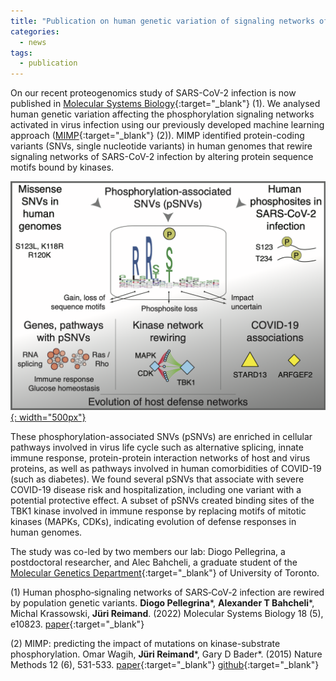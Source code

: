 ```yaml
---
title: "Publication on human genetic variation of signaling networks of SARS-CoV-2 infection"
categories:
  - news
tags:
  - publication
---
```


On our recent proteogenomics study of SARS-CoV-2 infection is now published in [Molecular Systems Biology][MSB_link]{:target="_blank"} (1). We analysed human genetic variation affecting the phosphorylation signaling networks activated in virus infection using our previously developed machine learning approach ([MIMP][MIMP_code]{:target="_blank"}
(2)). MIMP identified protein-coding variants (SNVs, single nucleotide variants) in human genomes that rewire signaling networks of SARS-CoV-2 infection by altering protein sequence motifs bound by kinases. 

[![news_CPTM](/assets/images/research/CPTM_graphical_abstract.png){: width="500px"}](/assets/images/research/CPTM_graphical_abstract.png)

These phosphorylation-associated SNVs (pSNVs) are enriched in cellular pathways involved in virus life cycle such as alternative splicing, innate immune response, protein-protein interaction networks of host and virus proteins, as well as pathways involved in human comorbidities of COVID-19 (such as diabetes). We found several pSNVs that associate with severe COVID-19 disease risk and hospitalization, including one variant with a potential protective effect. A subset of pSNVs created binding sites of the TBK1 kinase involved in immune response by replacing motifs of mitotic kinases (MAPKs, CDKs), indicating evolution of defense responses in human genomes. 

The study was co-led by two members our lab: Diogo Pellegrina, a postdoctoral researcher, and Alec Bahcheli, a graduate student of the [Molecular Genetics Department][MoGen]{:target="_blank"} of University of Toronto.

(1) Human phospho‐signaling networks of SARS‐CoV‐2 infection are rewired by population genetic variants.
**Diogo Pellegrina**\*, **Alexander T Bahcheli**\*, Michal Krassowski, **Jüri Reimand**. (2022) Molecular Systems Biology 18 (5), e10823. [paper][MSB_link]{:target="_blank"}

(2) MIMP: predicting the impact of mutations on kinase-substrate phosphorylation. Omar Wagih, **Jüri Reimand**\*, Gary D Bader\*. (2015) Nature Methods 12 (6), 531-533. [paper][MIMP_link]{:target="_blank"} [github][MIMP_code]{:target="_blank"}

[MSB_link]: https://www.embopress.org/doi/full/10.15252/msb.202110823
[MoGen]: https://moleculargenetics.utoronto.ca/
[MIMP_code]: https://github.com/omarwagih/rmimp
[MIMP_link]: https://www.nature.com/articles/nmeth.3396